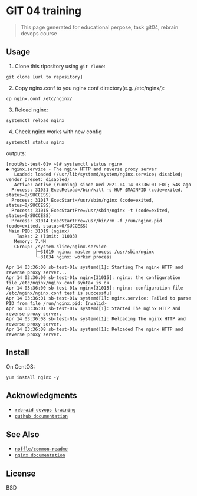 # GIT 04 training

> This page generated for educational perpose, task git04, rebrain devops course


## Usage
1. Clone this ripository using `git clone`:

`git clone [url to repository]`

2. Copy nginx.conf to you nginx conf directory(e.g. /etc/nginx/):

`cp nginx.conf /etc/nginx/`

3. Reload nginx:

`systemctl reload nginx`

4. Check nginx works with new config

`systemctl status nginx`

outputs:

```
[root@sb-test-01v ~]# systemctl status nginx
● nginx.service - The nginx HTTP and reverse proxy server
   Loaded: loaded (/usr/lib/systemd/system/nginx.service; disabled; vendor preset: disabled)
   Active: active (running) since Wed 2021-04-14 03:36:01 EDT; 54s ago
  Process: 31031 ExecReload=/bin/kill -s HUP $MAINPID (code=exited, status=0/SUCCESS)
  Process: 31017 ExecStart=/usr/sbin/nginx (code=exited, status=0/SUCCESS)
  Process: 31015 ExecStartPre=/usr/sbin/nginx -t (code=exited, status=0/SUCCESS)
  Process: 31014 ExecStartPre=/usr/bin/rm -f /run/nginx.pid (code=exited, status=0/SUCCESS)
 Main PID: 31019 (nginx)
    Tasks: 2 (limit: 11083)
   Memory: 7.4M
   CGroup: /system.slice/nginx.service
           ├─31019 nginx: master process /usr/sbin/nginx
           └─31034 nginx: worker process

Apr 14 03:36:00 sb-test-01v systemd[1]: Starting The nginx HTTP and reverse proxy server...
Apr 14 03:36:00 sb-test-01v nginx[31015]: nginx: the configuration file /etc/nginx/nginx.conf syntax is ok
Apr 14 03:36:00 sb-test-01v nginx[31015]: nginx: configuration file /etc/nginx/nginx.conf test is successful
Apr 14 03:36:01 sb-test-01v systemd[1]: nginx.service: Failed to parse PID from file /run/nginx.pid: Invalid>
Apr 14 03:36:01 sb-test-01v systemd[1]: Started The nginx HTTP and reverse proxy server.
Apr 14 03:36:08 sb-test-01v systemd[1]: Reloading The nginx HTTP and reverse proxy server.
Apr 14 03:36:08 sb-test-01v systemd[1]: Reloaded The nginx HTTP and reverse proxy server.

```

## Install

On CentOS:

```
yum install nginx -y
```

## Acknowledgments

- [`rebraid devops training`](https://rebrainme.com/devops/)
- [`guthub documentation`](https://git-scm.com/book/ru/v2/)

## See Also

- [`noffle/common-readme`](https://github.com/noffle/common-readme)
- [`nginx documentation`](https://nginx.org/ru/docs/)

## License

BSD


